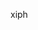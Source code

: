 xiph

<!---
xiphii/xiphii is a ✨ special ✨ repository because its `README.md` (this file) appears on your GitHub profile.
You can click the Preview link to take a look at your changes.
--->
